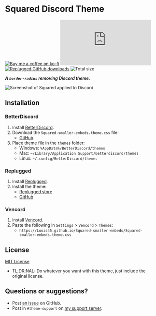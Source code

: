 [screenshot]: https://user-images.githubusercontent.com/29710355/235375875-9faeffdb-0bbb-47aa-a1ba-6ab3d8045ecc.png

[css-color]:        https://developer.mozilla.org/en-US/docs/Web/CSS/color_value
[discord]:          https://discord.gg/uy8nKQVatp

[BetterDiscord]:    https://betterdiscord.app/
[Replugged]:        https://replugged.dev/
[Vencord]:          https://github.com/Vendicated/Vencord

[shield-donate]:    https://img.shields.io/badge/Donate-ko--fi-orange?style=flat-square&logo=kofi&logoColor=orange
[ko-fi]:            https://ko-fi.com/saltssaumure "Buy me a coffee!"

[shield-total-dl]:  https://img.shields.io/github/downloads/Luois45/Squared-smaller-embeds/Squared-smaller-embeds.theme.css?color=purple&label=BD%20GitHub%20downloads&style=flat-square
[shield-asar-dl]:   https://img.shields.io/github/downloads/Luois45/Squared-smaller-embeds/net.Luois45.Squared-smaller-embeds.asar?color=purple&label=Replugged%20downloads&style=flat-square
[shield-repo-size]: https://img.shields.io/github/repo-size/Luois45/Squared-smaller-embeds?style=flat-square "Total size"

[license]:          https://github.com/Luois45/Squared-smaller-embeds/blob/main/LICENSE
[issues]:           https://github.com/Luois45/Squared-smaller-embeds/issues
[.theme.css]:       https://github.com/Luois45/Squared-smaller-embeds/blob/main/Squared-smaller-embeds.theme.css

[release-bd]:       https://betterdiscord.app/theme/?id=000 "BetterDiscord store page"
[release-bd-gh]:    https://github.com/Luois45/Squared-smaller-embeds/releases/latest/download/Squared-smaller-embeds.theme.css "Latest Squared-smaller-embeds.theme.css"
[release-rp]:       https://replugged.dev/store/net.Luois45.Squared-smaller-embeds "Replugged store page"
[release-rp-gh]:    https://github.com/Luois45/Squared-smaller-embeds/releases/latest/download/net.Luois45.Squared-smaller-embeds "Latest net.Luois45.Squared-smaller-embeds.asar"

# Squared Discord Theme
[![Buy me a coffee on ko-fi][shield-donate]][ko-fi]
[![BetterDiscord GitHub downloads][shield-total-dl]][release-bd-gh]
[![Replugged GitHub downloads][shield-asar-dl]][release-rp-gh]
![Total size][shield-repo-size]

***A `border-radius` removing Discord theme.***

![Screenshot of Squared applied to Discord][screenshot]

## Installation

### BetterDiscord
1. Install [BetterDiscord][BetterDiscord].
2. Download the `Squared-smaller-embeds.theme.css` file:
    - [GitHub][release-bd-gh]
3. Place theme file in the `themes` folder:
    - Windows: `%AppData%/BetterDiscord/themes`
    - Mac: `~/Library/Application Support/betterdiscord/themes`
    - Linux: `~/.config/BetterDiscord/themes`

### Replugged
1. Install [Replugged][Replugged].
2. Install the theme:
    - [Replugged store][release-rp]
    - [GitHub][release-rp-gh]

### Vencord
1. Install [Vencord][Vencord].
2. Paste the following in `Settings` > `Vencord` > `Themes`:
    - `https://Luois45.github.io/Squared-smaller-embeds/Squared-smaller-embeds.theme.css`

## License
[MIT License][license]
- <span title="Too long; didn't read; not a lawyer">TL;DR;NAL</span>: Do whatever you want with this theme, just include the original license.

## Questions or suggestions?
- Post [an issue][issues] on GitHub.
- Post in `#theme-support` on [my support server][discord].
